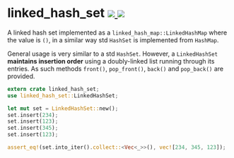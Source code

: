 linked_hash_set
<a href="https://crates.io/crates/linked_hash_set">
  <img src="http://img.shields.io/crates/v/linked_hash_set.svg">
</a>
<a href="https://docs.rs/linked_hash_set">
  <img src="https://docs.rs/linked_hash_set/badge.svg">
</a>
================

A linked hash set implemented as a `linked_hash_map::LinkedHashMap` where the value is `()`, in a similar way std `HashSet` is implemented from `HashMap`.

General usage is very similar to a std `HashSet`. However, a `LinkedHashSet` **maintains insertion order** using a doubly-linked list running through its entries.
As such methods `front()`, `pop_front()`, `back()` and `pop_back()` are provided.

```rust
extern crate linked_hash_set;
use linked_hash_set::LinkedHashSet;

let mut set = LinkedHashSet::new();
set.insert(234);
set.insert(123);
set.insert(345);
set.insert(123);

assert_eq!(set.into_iter().collect::<Vec<_>>(), vec![234, 345, 123]);
```
